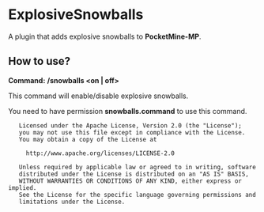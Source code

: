 # ExplosiveSnowballs
A plugin that adds explosive snowballs to **PocketMine-MP**.

## How to use?
**Command:** **/snowballs <on | off>**

This command will enable/disable explosive snowballs.

You need to have permission **snowballs.command** to use this command.

```
   Licensed under the Apache License, Version 2.0 (the "License");
   you may not use this file except in compliance with the License.
   You may obtain a copy of the License at

     http://www.apache.org/licenses/LICENSE-2.0

   Unless required by applicable law or agreed to in writing, software
   distributed under the License is distributed on an "AS IS" BASIS,
   WITHOUT WARRANTIES OR CONDITIONS OF ANY KIND, either express or implied.
   See the License for the specific language governing permissions and
   limitations under the License.
```
